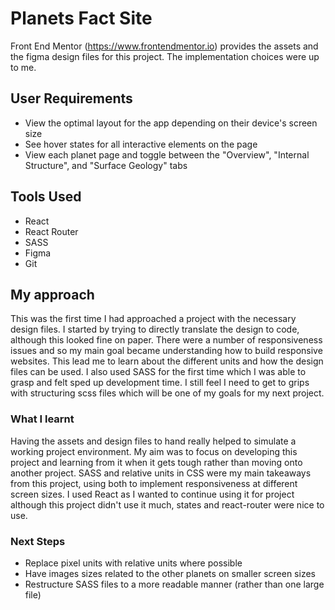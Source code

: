 # Planets Fact Site

Front End Mentor (https://www.frontendmentor.io) provides the assets and the figma design files for this project. The implementation choices were up to me.

## User Requirements

- View the optimal layout for the app depending on their device's screen size
- See hover states for all interactive elements on the page
- View each planet page and toggle between the "Overview", "Internal Structure", and "Surface Geology" tabs

## Tools Used
- React
- React Router
- SASS
- Figma
- Git

## My approach
This was the first time I had approached a project with the necessary design files. I started by trying to directly translate the design to code, although this looked fine on paper. There were a number of responsiveness issues and so my main goal became understanding how to build responsive websites. This lead me to learn about the different units and how the design files can be used. I also used SASS for the first time which I was able to grasp and felt sped up development time. I still feel I need to get to grips with structuring scss files which will be one of my goals for my next project.

### What I learnt
Having the assets and design files to hand really helped to simulate a working project environment. My aim was to focus on developing this project and learning from it when it gets tough rather than moving onto another project. SASS and relative units in CSS were my main takeaways from this project, using both to implement responsiveness at different screen sizes. I used React as I wanted to continue using it for project although this project didn't use it much, states and react-router were nice to use.

### Next Steps
- Replace pixel units with relative units where possible
- Have images sizes related to the other planets on smaller screen sizes
- Restructure SASS files to a more readable manner (rather than one large file)
